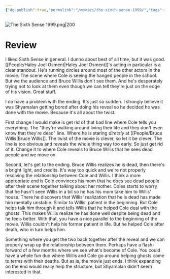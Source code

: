 ```yaml
---
{"dg-publish":true,"permalink":"/movies/the-sixth-sense-1999/","tags":["movies"],"created":"2023-11-30","updated":"2024-08-19"}
---
```



![The Sixth Sense 1999.png|200](/img/user/Attachments/The%20Sixth%20Sense%201999.png)

# Review

I liked Sixth Sense in general. I dunno about best of all time, but it was good. [[People/Haley Joel Osment\|Haley Joel Osment]]'s acting in particular is a clear standout. He's running circles around most of the other actors in the movie. The scene where Cole is seeing the hanged people in the school. But we the audience and Bruce Willis don't see them. And he's desperately trying not to look at them even though we can tell they're just on the edge of his vision. Great stuff.

I do have a problem with the ending. It's just so sudden. I strongly believe it was Shyamalan getting bored after doing his reveal so he decided he was done with the movie. Because it's all about the twist.

First change I would make is get rid of that bad line where Cole tells you everything. The "they're walking around living their life and they don't even know that they're dead" line. Where he is staring *directly* at [[People/Bruce Willis\|Bruce Willis]]. The twist of the movie is clever, so let it be clever. The line is too obvious and reveals the whole thing way too early. So just get rid of it. Change it to where Cole reveals to Bruce Willis that he sees dead people and we move on.

Second, let's get to the ending. Bruce Willis realizes he is dead, then there's a bright light, and credits. It's way too quick and we're not properly resolving the relationship between Cole and Willis. I think a more appropriate end is Cole convinces his mom that he does see dead people after their scene together talking about her mother. Coles starts to worry that he hasn't seen Willis in a bit so he has his mom take him to Willis' house. There he discovers that Willis' realization that he is dead has made him mentally unstable. Similar to Willis' patient in the beginning. But Cole helps talk him through it and tells Willis that he helped Cole deal with the ghosts. This makes Willis realize he has done well despite being dead and he feels better. With that, you have a nice parallel to the beginning of the movie. Willis couldn't help his former patient in life. But he helped Cole after death, who in turn helps him.

Something where you get the two back together after the reveal and we can properly wrap up the relationship between them. Perhaps have a flash-forward of a few months where we see what's become of Cole. You could have a whole fun duo where Willis and Cole go around helping ghosts come to terms with their deaths. But as is, the movie just ends. I think expanding on the end would really help the structure, but Shyamalan didn't seem interested in that.
